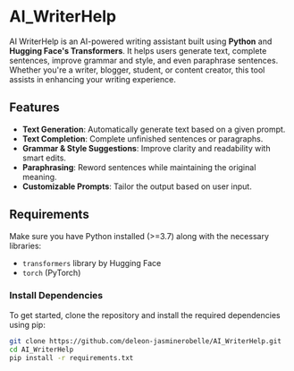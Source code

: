 # AI_WriterHelp


AI WriterHelp is an AI-powered writing assistant built using **Python** and **Hugging Face's Transformers**. It helps users generate text, complete sentences, improve grammar and style, and even paraphrase sentences. Whether you're a writer, blogger, student, or content creator, this tool assists in enhancing your writing experience.

## Features

- **Text Generation**: Automatically generate text based on a given prompt.
- **Text Completion**: Complete unfinished sentences or paragraphs.
- **Grammar & Style Suggestions**: Improve clarity and readability with smart edits.
- **Paraphrasing**: Reword sentences while maintaining the original meaning.
- **Customizable Prompts**: Tailor the output based on user input.

## Requirements

Make sure you have Python installed (>=3.7) along with the necessary libraries:

- `transformers` library by Hugging Face
- `torch` (PyTorch)

### Install Dependencies

To get started, clone the repository and install the required dependencies using pip:

```bash
git clone https://github.com/deleon-jasminerobelle/AI_WriterHelp.git
cd AI_WriterHelp
pip install -r requirements.txt
